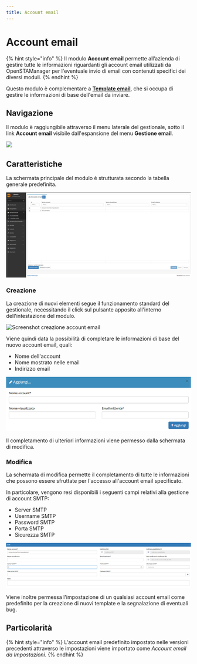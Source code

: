 ```yaml
---
title: Account email
---
```


# Account email

{% hint style="info" %}
Il modulo **Account email** permette all’azienda di gestire tutte le informazioni riguardanti gli account email utilizzati da OpenSTAManager per l'eventuale invio di email con contenuti specifici dei diversi moduli.
{% endhint %}

Questo modulo è complementare a [**Template email**](template.md), che si occupa di gestire le informazioni di base dell'email da inviare.

## Navigazione

Il modulo è raggiungibile attraverso il menu laterale del gestionale, sotto il link **Account email** visibile dall'espansione del menu **Gestione email**.

![](https://firebasestorage.googleapis.com/v0/b/gitbook-x-prod.appspot.com/o/spaces%2F-LZJeLg23eVDvrCv74U7-887967055%2Fuploads%2FHyJwCYCIqxU8YDElgTQd%2Ffile.png?alt=media)

## Caratteristiche

La schermata principale del modulo è strutturata secondo la tabella generale predefinita.

![Screenshot interfaccia Account email](../../.gitbook/assets/scrrenshotaccountemail.PNG)

### Creazione

La creazione di nuovi elementi segue il funzionamento standard del gestionale, necessitando il click sul pulsante apposito all'interno dell'intestazione del modulo.

![Screenshot creazione account email](../../.gitbook/assets/add-account-email.PNG)

Viene quindi data la possibilità di completare le informazioni di base del nuovo account email, quali:

* Nome dell'account
* Nome mostrato nelle email
* Indirizzo email

![Screenshot creazione Account email](../../.gitbook/assets/creazioneaccountemail.PNG)

Il completamento di ulteriori informazioni viene permesso dalla schermata di modifica.

### Modifica

La schermata di modifica permette il completamento di tutte le informazioni che possono essere sfruttate per l'accesso all'account email specificato.

In particolare, vengono resi disponibili i seguenti campi relativi alla gestione di account SMTP:

* Server SMTP
* Username SMTP
* Password SMTP
* Porta SMTP
* Sicurezza SMTP

![Screenshot modifica Account email](../../.gitbook/assets/modificaaccountemail.PNG)

Viene inoltre permessa l'impostazione di un qualsiasi account email come predefinito per la creazione di nuovi template e la segnalazione di eventuali bug.

## Particolarità

{% hint style="info" %}
L'account email predefinito impostato nelle versioni precedenti attraverso le impostazioni viene importato come _Account email da Impostazioni_.
{% endhint %}
